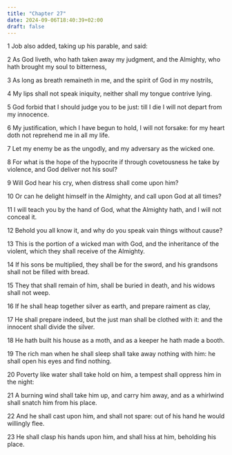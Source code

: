 ```yaml
---
title: "Chapter 27"
date: 2024-09-06T18:40:39+02:00
draft: false
---
```




1 Job also added, taking up his parable, and said:

2 As God liveth, who hath taken away my judgment, and the Almighty, who hath brought my soul to bitterness,

3 As long as breath remaineth in me, and the spirit of God in my nostrils,

4 My lips shall not speak iniquity, neither shall my tongue contrive lying.

5 God forbid that I should judge you to be just: till I die I will not depart from my innocence.

6 My justification, which I have begun to hold, I will not forsake: for my heart doth not reprehend me in all my life.

7 Let my enemy be as the ungodly, and my adversary as the wicked one.

8 For what is the hope of the hypocrite if through covetousness he take by violence, and God deliver not his soul?

9 Will God hear his cry, when distress shall come upon him?

10 Or can he delight himself in the Almighty, and call upon God at all times?

11 I will teach you by the hand of God, what the Almighty hath, and I will not conceal it.

12 Behold you all know it, and why do you speak vain things without cause?

13 This is the portion of a wicked man with God, and the inheritance of the violent, which they shall receive of the Almighty.

14 If his sons be multiplied, they shall be for the sword, and his grandsons shall not be filled with bread.

15 They that shall remain of him, shall be buried in death, and his widows shall not weep.

16 If he shall heap together silver as earth, and prepare raiment as clay,

17 He shall prepare indeed, but the just man shall be clothed with it: and the innocent shall divide the silver.

18 He hath built his house as a moth, and as a keeper he hath made a booth.

19 The rich man when he shall sleep shall take away nothing with him: he shall open his eyes and find nothing.

20 Poverty like water shall take hold on him, a tempest shall oppress him in the night:

21 A burning wind shall take him up, and carry him away, and as a whirlwind shall snatch him from his place.

22 And he shall cast upon him, and shall not spare: out of his hand he would willingly flee.

23 He shall clasp his hands upon him, and shall hiss at him, beholding his place.

